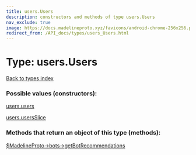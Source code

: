 ```yaml
---
title: users.Users
description: constructors and methods of type users.Users
nav_exclude: true
image: https://docs.madelineproto.xyz/favicons/android-chrome-256x256.png
redirect_from: /API_docs/types/users_Users.html
---
```

# Type: users.Users
[Back to types index](index.html)



### Possible values (constructors):

[users.users](/API_docs/constructors/users.users.html)  

[users.usersSlice](/API_docs/constructors/users.usersSlice.html)  



### Methods that return an object of this type (methods):

[$MadelineProto->bots->getBotRecommendations](/API_docs/methods/bots.getBotRecommendations.html)  




